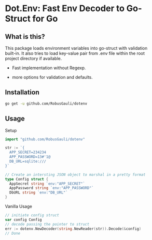 Dot.Env: Fast Env Decoder to Go-Struct for Go 
================================================

What is this?
-------------

This package loads environment variables into go-struct with validation built-in.
It also tries to load key-value pair from .env file within the root project directory if available. 
 - Fast implementation without Regexp.
   
 - more options for validation and defaults.
 



Installation
------------

```sh
go get -u github.com/RobusGauli/dotenv
```

Usage
-----

Setup

```go
import "github.com/RobusGauli/dotenv"

str := `{
  APP_SECRET=234234
  APP_PASSWORD=13#'1@
  DB_URL=sqlite:///
}`

// Create an intersting JSON object to marshal in a pretty format
type Config struct {
  AppSecret string `env:"APP_SECRET"`
  AppPassword string `env:"APP_PASSWORD"`
  DbURL string `env:"DB_URL"`
}
```

Vanilla Usage

```go
// initiate config struct
var config Config
// decode passing the pointer to struct
err := dotenv.NewDecoder(string.NewReader(str)).Decode(&config)
// Done
```

